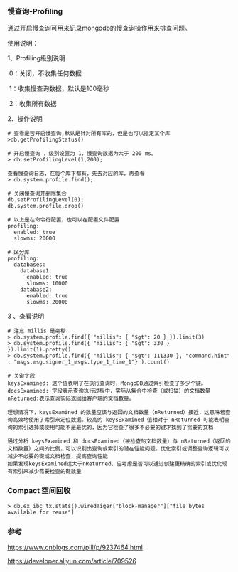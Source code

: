 ### 慢查询-Profiling

通过开启慢查询可用来记录mongodb的慢查询操作用来排查问题。

使用说明：

1、Profiling级别说明

​	0：关闭，不收集任何数据

​	1：收集慢查询数据，默认是100毫秒

​	2：收集所有数据

2、操作说明

```
# 查看是否开启慢查询,默认是针对所有库的，但是也可以指定某个库
>db.getProfilingStatus()

# 开启慢查询 ，级别设置为 1，慢查询数据为大于 200 ms。
> db.setProfilingLevel(1,200); 

查看慢查询日志，在每个库下都有，先去对应的库，再查看 
> db.system.profile.find();

# 关闭慢查询并删除集合
db.setProfilingLevel(0); 
db.system.profile.drop()

# 以上是在命令行配置，也可以在配置文件配置
profiling:
  enabled: true
  slowms: 20000

# 区分库
profiling:
  databases:
    database1:
      enabled: true
      slowms: 10000
    database2:
      enabled: true
      slowms: 20000
```

3 、查看说明

```
# 注意 millis 是毫秒
> db.system.profile.find({ "millis": { "$gt": 20 } }).limit(3)
> db.system.profile.find({ "millis": { "$gt": 330 } }).limit(1).pretty()
> db.system.profile.find({ "millis": { "$gt": 111330 }, "command.hint" : "msgs.msg.signer_1_msgs.type_1_time_1"} ).count()

# 关键字段
keysExamined: 这个值表明了在执行查询时，MongoDB通过索引检查了多少个键。
docsExamined: 字段表示查询执行过程中，实际从集合中检查（或扫描）的文档数量
nReturned:表示查询实际返回给客户端的文档数量。

理想情况下，keysExamined 的数量应该与返回的文档数量（nReturned）接近，这意味着查询高效地使用了索引来定位数据。较高的 keysExamined 值相对于 nReturned 可能表明查询的索引选择或使用可能不是最优的，因为它检查了很多不必要的键才找到了需要的文档

通过分析 keysExamined 和 docsExamined（被检查的文档数量）与 nReturned（返回的文档数量）之间的比例，可以识别出查询或索引的潜在性能问题。优化索引或调整查询逻辑可以减少不必要的键或文档检查，提高查询性能
如果发现keysExamined远大于nReturned，应考虑是否可以通过创建更精确的索引或优化现有索引来减少需要检查的键数量

```



### Compact 空间回收

```
> db.ex_ibc_tx.stats().wiredTiger["block-manager"]["file bytes available for reuse"]
```





### 参考

https://www.cnblogs.com/pill/p/9237464.html

https://developer.aliyun.com/article/709526